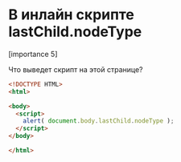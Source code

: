 # В инлайн скрипте lastChild.nodeType 

[importance 5]

Что выведет скрипт на этой странице?

```html
<!DOCTYPE HTML>
<html>

<body>
  <script>
    alert( document.body.lastChild.nodeType );
  </script>
</body>

</html>
```

